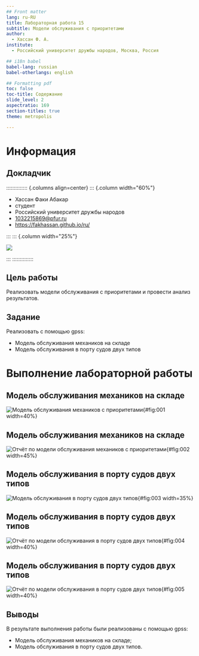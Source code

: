 ```yaml
---
## Front matter
lang: ru-RU
title: Лабораторная работа 15
subtitle: Модели обслуживания с приоритетами
author:
  - Хассан Ф. А.
institute:
  - Российский университет дружбы народов, Москва, Россия

## i18n babel
babel-lang: russian
babel-otherlangs: english

## Formatting pdf
toc: false
toc-title: Содержание
slide_level: 2
aspectratio: 169
section-titles: true
theme: metropolis

---
```


# Информация

## Докладчик

:::::::::::::: {.columns align=center}
::: {.column width="60%"}

  * Хассан Факи Абакар
  * студент
  * Российский университет дружбы народов
  * [1032215869@pfur.ru](mailto:1032215869@pfur.ru)
  * <https://fakhassan.github.io/ru/>

:::
::: {.column width="25%"}

![](./image/Хассан.jpg)

:::
::::::::::::::

## Цель работы

Реализовать модели обслуживания с приоритетами и провести анализ результатов.

## Задание

Реализовать с помощью gpss:

- Модель обслуживания механиков на складе
- Модель обслуживания в порту судов двух типов

# Выполнение лабораторной работы

## Модель обслуживания механиков на складе

![Модель обслуживания механиков с приоритетами](image/1.png){#fig:001 width=40%}

## Модель обслуживания механиков на складе

![Отчёт по модели обслуживания механиков с приоритетами](image/2.png){#fig:002 width=45%}

## Модель обслуживания в порту судов двух типов

![Модель обслуживания в порту судов двух типов](image/3.png){#fig:003 width=35%}

## Модель обслуживания в порту судов двух типов

![Отчёт по модели обслуживания в порту судов двух типов](image/4.png){#fig:004 width=40%}

## Модель обслуживания в порту судов двух типов

![Отчёт по модели обслуживания в порту судов двух типов](image/5.png){#fig:005 width=40%}

## Выводы

В результате выполнения работы были реализованы с помощью gpss:

- Модель обслуживания механиков на складе;
- Модель обслуживания в порту судов двух типов.
